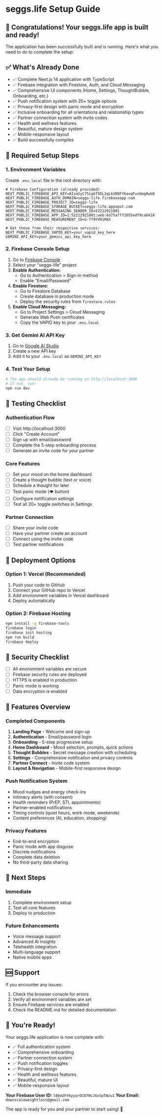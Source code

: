 # seggs.life Setup Guide

## 🎉 Congratulations! Your seggs.life app is built and ready!

The application has been successfully built and is running. Here's what you need to do to complete the setup:

## ✅ What's Already Done

- ✅ Complete Next.js 14 application with TypeScript
- ✅ Firebase integration with Firestore, Auth, and Cloud Messaging
- ✅ Comprehensive UI components (Home, Settings, ThoughtBubble, Onboarding, etc.)
- ✅ Push notification system with 20+ toggle options
- ✅ Privacy-first design with panic mode and encryption
- ✅ Inclusive onboarding for all orientations and relationship types
- ✅ Partner connection system with invite codes
- ✅ Health and wellness features
- ✅ Beautiful, mature design system
- ✅ Mobile-responsive layout
- ✅ Build successfully compiles

## 🔧 Required Setup Steps

### 1. Environment Variables
Create `.env.local` file in the root directory with:

```env
# Firebase Configuration (already provided)
NEXT_PUBLIC_FIREBASE_API_KEY=AIzaSyC75iqkT5DL2qLkUKNFY6avqFunGmg8wbQ
NEXT_PUBLIC_FIREBASE_AUTH_DOMAIN=seggs-life.firebaseapp.com
NEXT_PUBLIC_FIREBASE_PROJECT_ID=seggs-life
NEXT_PUBLIC_FIREBASE_STORAGE_BUCKET=seggs-life.appspot.com
NEXT_PUBLIC_FIREBASE_MESSAGING_SENDER_ID=52212921801
NEXT_PUBLIC_FIREBASE_APP_ID=1:52212921801:web:6d75a7f72055edf9ca6418
NEXT_PUBLIC_FIREBASE_MEASUREMENT_ID=G-7T9YVR1M4X

# Get these from their respective services:
NEXT_PUBLIC_FIREBASE_VAPID_KEY=your_vapid_key_here
GEMINI_API_KEY=your_gemini_api_key_here
```

### 2. Firebase Console Setup
1. Go to [Firebase Console](https://console.firebase.google.com)
2. Select your "seggs-life" project
3. **Enable Authentication:**
   - Go to Authentication > Sign-in method
   - Enable "Email/Password"
4. **Enable Firestore:**
   - Go to Firestore Database
   - Create database in production mode
   - Deploy the security rules from `firestore.rules`
5. **Enable Cloud Messaging:**
   - Go to Project Settings > Cloud Messaging
   - Generate Web Push certificates
   - Copy the VAPID key to your `.env.local`

### 3. Get Gemini AI API Key
1. Go to [Google AI Studio](https://makersuite.google.com/app/apikey)
2. Create a new API key
3. Add it to your `.env.local` as `GEMINI_API_KEY`

### 4. Test Your Setup
```bash
# The app should already be running on http://localhost:3000
# If not, run:
npm run dev
```

## 🧪 Testing Checklist

### Authentication Flow
- [ ] Visit http://localhost:3000
- [ ] Click "Create Account" 
- [ ] Sign up with email/password
- [ ] Complete the 5-step onboarding process
- [ ] Generate an invite code for your partner

### Core Features
- [ ] Set your mood on the home dashboard
- [ ] Create a thought bubble (text or voice)
- [ ] Schedule a thought for later
- [ ] Test panic mode (👁️ button)
- [ ] Configure notification settings
- [ ] Test all 20+ toggle switches in Settings

### Partner Connection
- [ ] Share your invite code
- [ ] Have your partner create an account
- [ ] Connect using the invite code
- [ ] Test partner notifications

## 🚀 Deployment Options

### Option 1: Vercel (Recommended)
1. Push your code to GitHub
2. Connect your GitHub repo to Vercel
3. Add environment variables in Vercel dashboard
4. Deploy automatically

### Option 2: Firebase Hosting
```bash
npm install -g firebase-tools
firebase login
firebase init hosting
npm run build
firebase deploy
```

## 🔐 Security Checklist

- [ ] All environment variables are secure
- [ ] Firebase security rules are deployed
- [ ] HTTPS is enabled in production
- [ ] Panic mode is working
- [ ] Data encryption is enabled

## 📱 Features Overview

### Completed Components
1. **Landing Page** - Welcome and sign-up
2. **Authentication** - Email/password login
3. **Onboarding** - 5-step progressive setup
4. **Home Dashboard** - Mood selection, prompts, quick actions
5. **Thought Bubbles** - Secret message creation with scheduling
6. **Settings** - Comprehensive notification and privacy controls
7. **Partner Connect** - Invite code system
8. **Layout & Navigation** - Mobile-first responsive design

### Push Notification System
- Mood nudges and energy check-ins
- Intimacy alerts (with consent)
- Health reminders (PrEP, STI, appointments)
- Partner-enabled notifications
- Timing controls (quiet hours, work mode, weekends)
- Content preferences (AI, education, shopping)

### Privacy Features
- End-to-end encryption
- Panic mode with app disguise
- Discrete notifications
- Complete data deletion
- No third-party data sharing

## 🎯 Next Steps

### Immediate
1. Complete environment setup
2. Test all core features
3. Deploy to production

### Future Enhancements
- Voice message support
- Advanced AI insights
- Telehealth integration
- Multi-language support
- Native mobile apps

## 🆘 Support

If you encounter any issues:
1. Check the browser console for errors
2. Verify all environment variables are set
3. Ensure Firebase services are enabled
4. Check the README.md for detailed documentation

## 🎉 You're Ready!

Your seggs.life application is now complete with:
- ✅ Full authentication system
- ✅ Comprehensive onboarding
- ✅ Partner connection system
- ✅ Push notification toggles
- ✅ Privacy-first design
- ✅ Health and wellness features
- ✅ Beautiful, mature UI
- ✅ Mobile-responsive layout

**Your Firebase User ID:** `l86m2hY6yyarOCD7NcJGvSpTWzu1`
**Your Email:** `downscaleweightloss@gmail.com`

The app is ready for you and your partner to start using! 🎊 